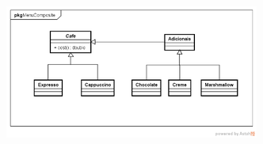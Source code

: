 ![Alt text](https://github.com/julianayuri/POO2/blob/master/MenuComposite/MenuComposite.png?raw=true "Diagrama de Classes")

